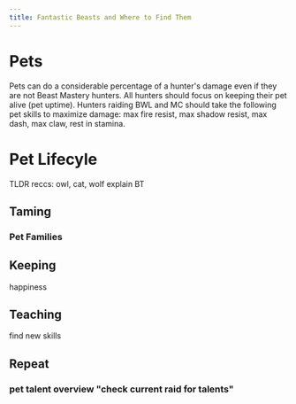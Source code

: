 ```yaml
---
title: Fantastic Beasts and Where to Find Them
---
```


# Pets

Pets can do a considerable percentage of a hunter's damage even if they are not Beast Mastery hunters.  All hunters should focus on keeping their pet alive (pet uptime).  Hunters raiding BWL and MC should take the following pet skills to maximize damage: max fire resist, max shadow resist, max dash, max claw, rest in stamina.

# Pet Lifecyle

TLDR reccs: owl, cat, wolf
explain BT

## Taming

### Pet Families

## Keeping

happiness

## Teaching

find new skills

## Repeat

### pet talent overview "check current raid for talents"